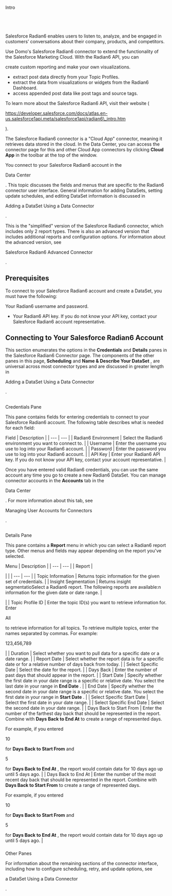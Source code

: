 

Intro

﻿
------------

Salesforce Radian6 enables users to listen to, analyze, and be engaged in customers’ conversations about their company, products, and competitors.


 Use Domo's Salesforce Radian6 connector to extend the functionality of the Salesforce Marketing Cloud. With the Radian6 API, you can

 create custom reporting and make your own visualizations.
* extract post data directly from your Topic Profiles.
* extract the data from visualizations or widgets from the Radian6 Dashboard.
* access appended post data like post tags and source tags.

To learn more about the Salesforce Radian6 API, visit their website (

https://developer.salesforce.com/docs/atlas.en-us.salesforce1api.meta/salesforce1api/radian6\_intro.htm

).


 The Salesforce Radian6 connector is a "Cloud App" connector, meaning it retrieves data stored in the cloud. In the Data Center, you can access the connector page for this and other Cloud App connectors by clicking
 **Cloud App**
 in the toolbar at the top of the window.


 You connect to your Salesforce Radian6 account in the

Data Center

. This topic discusses the fields and menus that are specific to the Radian6 connector user interface. General information for adding DataSets, setting update schedules, and editing DataSet information is discussed in

Adding a DataSet Using a Data Connector

.


 This is the "simplified" version of the Salesforce Radian6 connector, which includes only 2 report types. There is also an advanced version that includes additional reports and configuration options. For information about the advanced version, see

Salesforce Radian6 Advanced Connector

.


 Prerequisites
---------------

To connect to your Salesforce Radian6 account and create a DataSet, you must have the following:

 Your Radian6 username and password.
* Your Radian6 API key. If you do not know your API key, contact your Salesforce Radian6 account representative.

Connecting to Your Salesforce Radian6 Account
-----------------------------------------------

This section enumerates the options in the
 **Credentials**
 and
 **Details**
 panes in the Salesforce Radian6 Connector page. The components of the other panes in this page,
 **Scheduling**
 and
 **Name & Describe Your DataSet**
 , are universal across most connector types and are discussed in greater length in

Adding a DataSet Using a Data Connector

.

##
 Credentials Pane

This pane contains fields for entering credentials to connect to your Salesforce Radian6 account. The following table describes what is needed for each field:


 Field
  |
 Description
  |
| --- | --- |
|
 Radian6 Environment
  |
 Select the Radian6 environment you want to connect to.
  |
|
 Username
  |
 Enter the username you use to log into your Radian6 account.
  |
|
 Password
  |
 Enter the password you use to log into your Radian6 account.
  |
|
 API Key
  |
 Enter your Radian6 API key. If you do not know your API key, contact your account representative.
  |

Once you have entered valid Radian6 credentials, you can use the same account any time you go to create a new Radian6 DataSet. You can manage connector accounts in the
 **Accounts**
 tab in the

Data Center

. For more information about this tab, see

Managing User Accounts for Connectors

.

##
 Details Pane

This pane contains a
 **Report**
 menu in which you can select a Radian6 report type. Other menus and fields may appear depending on the report you've selected.


 Menu
  |
 Description
  |
| --- | --- |
|
 Report
  |

  |  |
| --- | --- |
|
 Topic Information
  |
 Returns topic information for the given set of credentials.
  |
|
 Insight Segmentation
  |
 Returns insight segmentatioSelect a Radian6 report. The following reports are available:n information for the given date or date range.
  |


 |
|
 Topic Profile ID
  |
 Enter the topic ID(s) you want to retrieve information for. Enter

All

to retrieve information for all topics. To retrieve multiple topics, enter the names separated by commas. For example:

123,456,789

|
|
 Duration
  |
 Select whether you want to pull data for a specific date or a date range.
  |
|
 Report Date
  |
 Select whether the report data is for a specific date or for a relative number of days back from today.
  |
|
 Select Specific Date
  |
 Select the date for the report.
  |
|
 Days Back
  |
 Enter the number of past days that should appear in the report.
  |
|
 Start Date
  |
 Specify whether the first date in your date range is a specific or relative date. You select the last date in your range in
 **End Date**
 .
  |
|
 End Date
  |
 Specify whether the second date in your date range is a specific or relative date. You select the first date in your range in
 **Start Date**
 .
  |
|
 Select Specific Start Date
  |
 Select the first date in your date range.
  |
|
 Select Specific End Date
  |
 Select the second date in your date range.
  |
|
 Days Back to Start From
  |
 Enter the number of the farthest day back that should be represented in the report. Combine with
 **Days Back to End At**
 to create a range of represented days.


 For example, if you entered

10

for
 **Days Back to Start From**
 and

5

for
 **Days Back to End At**
 , the report would contain data for 10 days ago up until 5 days ago.
  |
|
 Days Back to End At
  |
 Enter the number of the most recent day back that should be represented in the report. Combine with
 **Days Back to Start From**
 to create a range of represented days.


 For example, if you entered

10

for
 **Days Back to Start From**
 and

5

for
 **Days Back to End At**
 , the report would contain data for 10 days ago up until 5 days ago.
  |


###
 Other Panes

For information about the remaining sections of the connector interface, including how to configure scheduling, retry, and update options, see

a DataSet Using a Data Connector

.


